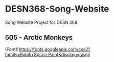 # DESN368-Song-Website
Song Website Project for DESN 368

## 505 - Arctic Monkeys

(Font)[https://fonts.googleapis.com/css2?family=Rubik+Spray+Paint&display=swap]
